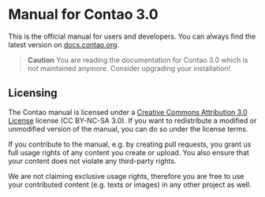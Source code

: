 # Manual for Contao 3.0

This is the official manual for users and developers. You can always find 
the latest version on [docs.contao.org][1].

> **Caution** You are reading the documentation for Contao 3.0 which 
> is not maintained anymore. Consider upgrading your installation!


## Licensing

The Contao manual is licensed under a [Creative Commons Attribution 3.0
License][2] license (CC BY-NC-SA 3.0). If you want to redistribute a modified or
unmodified version of the manual, you can do so under the license terms.

If you contribute to the manual, e.g. by creating pull requests, you grant us
full usage rights of any content you create or upload. You also ensure that your
content does not violate any third-party rights.

We are not claiming exclusive usage rights, therefore you are free to use your
contributed content (e.g. texts or images) in any other project as well.


[1]: https://docs.contao.org/
[2]: http://creativecommons.org/licenses/by-nc-sa/3.0/
